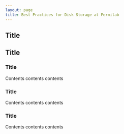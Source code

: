 ```yaml
---
layout: page
title: Best Practices for Disk Storage at Fermilab
---
```


## Title
## Title

### Title
Contents contents contents

### Title
Contents contents contents
### Title
Contents contents contents

